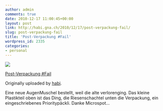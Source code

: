 ```yaml
---
author: admin
comments: true
date: 2010-12-17 11:00:45+00:00
layout: post
link: http://habi.gna.ch/2010/12/17/post-verpackung-fail/
slug: post-verpackung-fail
title: 'Post-Verpackung #Fail'
wordpress_id: 2335
categories:
- personal
---
```



 [![](http://farm6.static.flickr.com/5089/5267937129_c96c1cd1b9_m.jpg)](http://www.flickr.com/photos/habi/5267937129/)
   

 
  [Post-Verpackung #Fail](http://www.flickr.com/photos/habi/5267937129/)
    

  Originally uploaded by [habi](http://www.flickr.com/people/habi/).
 



Eine neue AugenMuschel bestellt, weil die alte verlorenging. Das kleine Plastikteil oben ist das Ding, die Riesenschachtel unten die Verpackung, ein eingeschriebenes Prioritypäckli. Danke Microspot...
  

